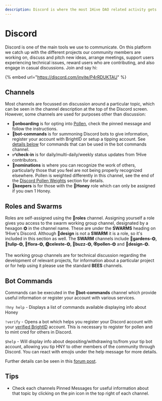 ```yaml
---
description: Discord is where the most 1Hive DAO related activity gets buzzing.
---
```


# Discord

Discord is one of the main tools we use to communicate. On this platform we catch up with the different projects our community members are working on, discuss and pitch new ideas, arrange meetings, support users experiencing technical issues, reward users who are contributing, and also engage in casual discussions. Join and say hi: 

{% embed url="https://discord.com/invite/P4rRDUKTAU" %}

## Channels

Most channels are focussed on discussion around a particular topic, which can be seen in the channel description at the top of the Discord screen. However, some channels are used for purposes other than discussion:

* **🐛onboarding** is for opting into [Pollen](../how-can-you-contribute/earn-pollen.md), check the pinned message and follow the instructions.
* **🤖bot-commands** is for summoning Discord bots to give information, register your account with BrightID or setup a tipping account. See [details below](discord.md#bot-commands) for commands that can be used in the bot commands channel.
* **✅check-in** is for daily/multi-daily/weekly status updates from 1Hive contributors.
* **🍄nominations** is where you can recognize the work of others, particularly those that you feel are not being properly recognized elsewhere. Pollen is weighted differently in this channel, see the end of the [Discord Pollen Weights](../how-can-you-contribute/earn-pollen.md#discord-pollen-weights) section for details.
* 🍯**keepers** is for those with the 🍯**Honey** role which can only be assigned if you own 1 Honey.

## Roles and Swarms

Roles are self-assigned using the 🧚**roles** channel. Assigning yourself a role gives you access to the swarm working group channel, designated by a hexagon **⏣** in the channel name. These are under the **SWARMS** heading on 1Hive's Discord. Although 🌈**design** is not a **SWARM** it is a role, so it's included in this section as well. The **SWARM** channels include 🌻**gardens-⏣, 🌷tulip-⏣, 🌺flora-⏣, 🌞celeste-⏣, 🐝buzz-⏣, 🏵pollen-⏣** and 🌈**design-⏣.**

The working group channels are for technical discussion regarding the development of relevant projects, for information about a particular project or for help using it please use the standard **BEES** channels.

## **Bot Commands**

Commands can be executed in the **🤖bot-commands** channel which provide useful information or register your account with various services.

`!hny help` - Displays a list of commands available displaying info about Honey

`!verify` - Opens a bot which helps you register your Discord account with your [verified BrightID](../../guides/brightid.md) account. This is necessary to register for pollen and to mint cred for others in Discord.

`$help` -  Will display info about depositing/withdrawing to/from your tip bot account, allowing you tip HNY to other members of the community through Discord. You can react with emojis under the help message for more details.

Further details can be seen in this [forum post](https://forum.1hive.org/t/discord-bot-commands/1298/2).

## **Tips**

* Check each channels Pinned Messages for useful information about that topic by clicking on the pin icon in the top right of each channel.

